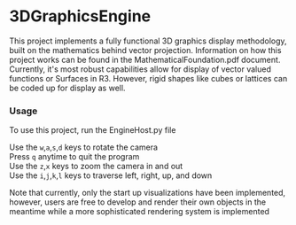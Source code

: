 # 3DGraphicsEngine
This project implements a fully functional 3D graphics display methodology, built on the mathematics behind vector projection. Information
on how this project works can be found in the MathematicalFoundation.pdf document. Currently, it's most robust capabilities allow for
display of vector valued functions or Surfaces in R3. However, rigid shapes like cubes or lattices can be coded up for display as well.

### Usage   
To use this project, run the EngineHost.py file

Use the `w`,`a`,`s`,`d` keys to rotate the camera  
Press `q` anytime to quit the program  
Use the `z`,`x` keys to zoom the camera in and out  
Use the `i`,`j`,`k`,`l` keys to traverse left, right, up, and down  

Note that currently, only the start up visualizations have been implemented, however, users are free to develop and render their own objects
in the meantime while a more sophisticated rendering system is implemented

